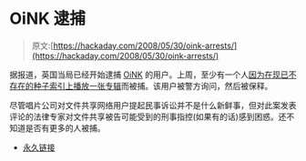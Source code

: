# OiNK 逮捕

> 原文:[https://hackaday.com/2008/05/30/oink-arrests/](https://hackaday.com/2008/05/30/oink-arrests/)

据报道，英国当局已经开始逮捕 [OiNK](http://oink.me.uk/) 的用户。上周，至少有一个人[因为在现已不存在的种子索引上播放一张专辑](http://torrentfreak.com/oink-investigation-police-make-arrests-080530/)而被捕。该用户被警方询问，然后被保释。

尽管唱片公司对文件共享网络用户提起民事诉讼并不是什么新鲜事，但对此案发表评论的法律专家对文件共享被告可能受到的刑事指控(如果有的话)感到困惑。还不知道是否有更多的人被捕。

*   [永久链接](http://torrentfreak.com/oink-investigation-police-make-arrests-080530/)